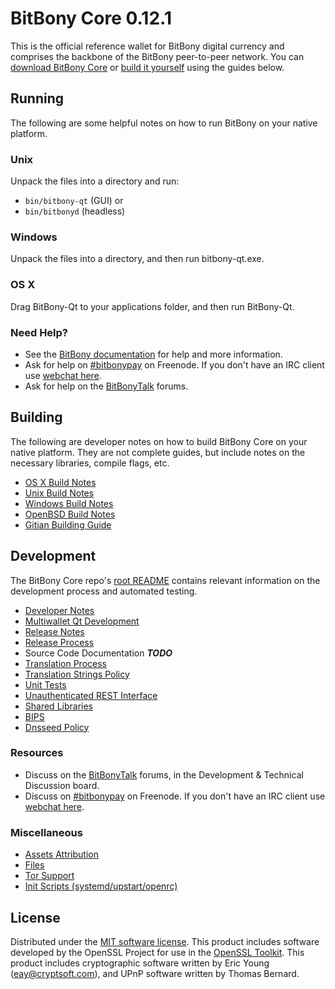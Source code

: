 BitBony Core 0.12.1
=====================

This is the official reference wallet for BitBony digital currency and comprises the backbone of the BitBony peer-to-peer network. You can [download BitBony Core](https://www.bitbony.org/downloads/) or [build it yourself](#building) using the guides below.

Running
---------------------
The following are some helpful notes on how to run BitBony on your native platform.

### Unix

Unpack the files into a directory and run:

- `bin/bitbony-qt` (GUI) or
- `bin/bitbonyd` (headless)

### Windows

Unpack the files into a directory, and then run bitbony-qt.exe.

### OS X

Drag BitBony-Qt to your applications folder, and then run BitBony-Qt.

### Need Help?

* See the [BitBony documentation](https://bitbonypay.atlassian.net/wiki/display/DOC)
for help and more information.
* Ask for help on [#bitbonypay](http://webchat.freenode.net?channels=bitbonypay) on Freenode. If you don't have an IRC client use [webchat here](http://webchat.freenode.net?channels=bitbonypay).
* Ask for help on the [BitBonyTalk](https://bitbonytalk.org/) forums.

Building
---------------------
The following are developer notes on how to build BitBony Core on your native platform. They are not complete guides, but include notes on the necessary libraries, compile flags, etc.

- [OS X Build Notes](build-osx.md)
- [Unix Build Notes](build-unix.md)
- [Windows Build Notes](build-windows.md)
- [OpenBSD Build Notes](build-openbsd.md)
- [Gitian Building Guide](gitian-building.md)

Development
---------------------
The BitBony Core repo's [root README](/README.md) contains relevant information on the development process and automated testing.

- [Developer Notes](developer-notes.md)
- [Multiwallet Qt Development](multiwallet-qt.md)
- [Release Notes](release-notes.md)
- [Release Process](release-process.md)
- Source Code Documentation ***TODO***
- [Translation Process](translation_process.md)
- [Translation Strings Policy](translation_strings_policy.md)
- [Unit Tests](unit-tests.md)
- [Unauthenticated REST Interface](REST-interface.md)
- [Shared Libraries](shared-libraries.md)
- [BIPS](bips.md)
- [Dnsseed Policy](dnsseed-policy.md)

### Resources
* Discuss on the [BitBonyTalk](https://bitbonytalk.org/) forums, in the Development & Technical Discussion board.
* Discuss on [#bitbonypay](http://webchat.freenode.net/?channels=bitbonypay) on Freenode. If you don't have an IRC client use [webchat here](http://webchat.freenode.net/?channels=bitbonypay).

### Miscellaneous
- [Assets Attribution](assets-attribution.md)
- [Files](files.md)
- [Tor Support](tor.md)
- [Init Scripts (systemd/upstart/openrc)](init.md)

License
---------------------
Distributed under the [MIT software license](http://www.opensource.org/licenses/mit-license.php).
This product includes software developed by the OpenSSL Project for use in the [OpenSSL Toolkit](https://www.openssl.org/). This product includes
cryptographic software written by Eric Young ([eay@cryptsoft.com](mailto:eay@cryptsoft.com)), and UPnP software written by Thomas Bernard.
